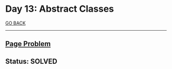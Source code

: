 # Day 13: Abstract Classes

[GO BACK](../README.md)

___

## [Page Problem](https://www.hackerrank.com/challenges/30-abstract-classes/problem)

## Status: SOLVED
